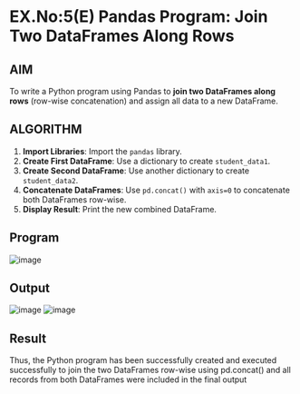# EX.No:5(E) Pandas Program: Join Two DataFrames Along Rows

## AIM

To write a Python program using Pandas to **join two DataFrames along rows** (row-wise concatenation) and assign all data to a new DataFrame.


## ALGORITHM

1. **Import Libraries**: Import the `pandas` library.
2. **Create First DataFrame**: Use a dictionary to create `student_data1`.
3. **Create Second DataFrame**: Use another dictionary to create `student_data2`.
4. **Concatenate DataFrames**: Use `pd.concat()` with `axis=0` to concatenate both DataFrames row-wise.
5. **Display Result**: Print the new combined DataFrame.


## Program
![image](https://github.com/user-attachments/assets/2b23da0e-22c1-4080-a281-00ac7d2deae8)


## Output
![image](https://github.com/user-attachments/assets/9e8fc47d-7a9e-4272-948f-e10b207e0723)
![image](https://github.com/user-attachments/assets/f338f40d-c2be-482f-952f-8eab303e36d7)

## Result
Thus, the Python program has been successfully created and executed successfully to join the
two DataFrames row-wise using pd.concat() and all records from both DataFrames were
included in the final output
